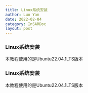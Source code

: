 ```yaml
---
title: Linux系统安装
author: Luo Yan
date: 2022-02-04
category: InSARDoc
layout: post
---
```


### Linux系统安装
本教程使用的是Ubuntu22.04.1LTS版本


### Linux系统安装
本教程使用的是Ubuntu22.04.1LTS版本